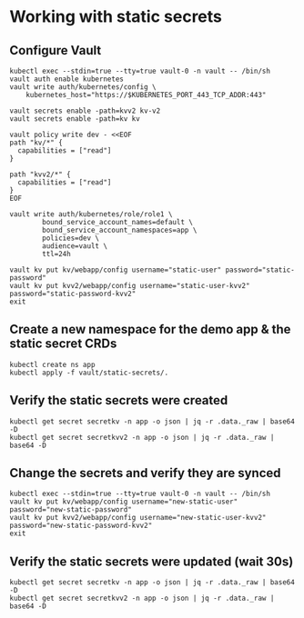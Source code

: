 # Working with static secrets

## Configure Vault

```shell
kubectl exec --stdin=true --tty=true vault-0 -n vault -- /bin/sh
vault auth enable kubernetes
vault write auth/kubernetes/config \
    kubernetes_host="https://$KUBERNETES_PORT_443_TCP_ADDR:443"

vault secrets enable -path=kvv2 kv-v2
vault secrets enable -path=kv kv

vault policy write dev - <<EOF
path "kv/*" {
  capabilities = ["read"]
}

path "kvv2/*" {
  capabilities = ["read"]
}
EOF

vault write auth/kubernetes/role/role1 \
        bound_service_account_names=default \
        bound_service_account_namespaces=app \
        policies=dev \
        audience=vault \
        ttl=24h

vault kv put kv/webapp/config username="static-user" password="static-password"
vault kv put kvv2/webapp/config username="static-user-kvv2" password="static-password-kvv2"
exit
```

## Create a new namespace for the demo app & the static secret CRDs

```shell
kubectl create ns app
kubectl apply -f vault/static-secrets/.
```

## Verify the static secrets were created

```shell
kubectl get secret secretkv -n app -o json | jq -r .data._raw | base64 -D
kubectl get secret secretkvv2 -n app -o json | jq -r .data._raw | base64 -D
```

## Change the secrets and verify they are synced

```shell
kubectl exec --stdin=true --tty=true vault-0 -n vault -- /bin/sh
vault kv put kv/webapp/config username="new-static-user" password="new-static-password"
vault kv put kvv2/webapp/config username="new-static-user-kvv2" password="new-static-password-kvv2"
exit
```

## Verify the static secrets were updated (wait 30s)

```shell
kubectl get secret secretkv -n app -o json | jq -r .data._raw | base64 -D
kubectl get secret secretkvv2 -n app -o json | jq -r .data._raw | base64 -D
```
